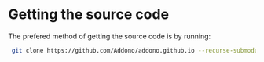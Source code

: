 # Getting the source code
The prefered method of getting the source code is by running:
```bash
 git clone https://github.com/Addono/addono.github.io --recurse-submodules
```
